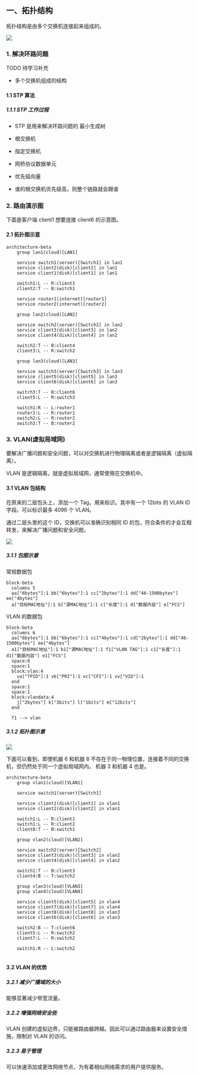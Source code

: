 ## 一、拓扑结构

拓扑结构是由多个交换机连接起来组成的。

![](https://static001.geekbang.org/resource/image/08/29/0867321c36cc52bd3dd4d7622583fa29.jpg?wh=2866*2176)

### 1. 解决环路问题

TODO 待学习补充

* 多个交换机组成的结构

#### 1.1 STP 算法

##### 1.1.1 STP 工作过程

* STP 是用来解决环路问题的  最小生成树

* 根交换机
* 指定交换机
* 网桥协议数据单元
* 优先级向量

* 谁的根交换机优先级高，则整个链路就会跟谁

### 2. 路由演示图

下面是客户端 client1 想要连接 client6 的示意图。

#### 2.1 拓扑图示意
```mermaid
architecture-beta
    group lan1(cloud)[LAN1]

    service switch1(server)[Switch1] in lan1
    service client2(disk)[client2] in lan1
    service client1(disk)[client1] in lan1

    switch1:L -- R:client1
    client2:T -- B:switch1

    service router1(internet)[router1]
    service router2(internet)[router2]

    group lan2(cloud)[LAN2]

    service switch2(server)[Switch2] in lan2
    service client3(disk)[client3] in lan2
    service client4(disk)[client4] in lan2

    switch2:T -- B:client4
    client3:L -- R:switch2

    group lan3(cloud)[LAN3]

    service switch3(server)[Switch3] in lan3
    service client5(disk)[client5] in lan3
    service client6(disk)[client6] in lan3

    switch3:T -- B:client6
    client5:L -- R:switch3

    switch1:R -- L:router1
    router2:L -- R:router1
    switch2:L -- R:router2
    switch3:T -- B:router2
```

### 3. VLAN(虚拟局域网)

要解决广播问题和安全问题，可以对交换机进行物理隔离或者是逻辑隔离（虚拟隔离）。

VLAN 是逻辑隔离，就是虚拟局域网，通常使用在交换机中。

#### 3.1 VLAN 包结构

在原来的二层包头上，添加一个 Tag，用来标识。其中有一个 12bits 的 VLAN ID 字段。可以标识最多 4096 个 VLAN。

通过二层头里的这个 ID，交换机可以准确识别相同 ID 的包，符合条件的才会互相转发，来解决广播问题和安全问题。

![](https://static001.geekbang.org/resource/image/ba/60/ba720f6988558f95c381f4deaab11660.jpg?wh=2066*1583)

##### 3.1.1 包图示意

常规数据包

```mermaid
block-beta
  columns 5
  aa["6bytes"]:1 bb["6bytes"]:1 cc["2bytes"]:1 dd["46-1500bytes"] ee["4bytes"]
  a["目标MAC地址"]:1 b["源MAC地址"]:1 c["长度"]:1 d["数据内容"] e["FCS"]
```

VLAN 的数据包

```mermaid
block-beta
  columns 6
  aa["6bytes"]:1 bb["6bytes"]:1 cc["4bytes"]:1 cd["2bytes"]:1 dd["46-1500bytes"] ee["4bytes"]
  a1["目标MAC地址"]:1 b1["源MAC地址"]:1 f1["VLAN TAG"]:1 c1["长度"]:1 d1["数据内容"] e1["FCS"]
  space:6
  space:1
  block:vlan:4
    va["TPID"]:1 vb["PRI"]:1 vc["CFI"]:1 vv["VID"]:1
  end
  space:1
  space:1
  block:vlandata:4
    j["2bytes"] k["3bits"] l["1bits"] m["12bits"]
  end
  
  f1 --> vlan
```

##### 3.1.2 拓扑图示意

![](https://static001.geekbang.org/resource/image/5c/4a/5c207a6e2c1c9881823b04e648f4ba4a.jpg?wh=2593*1873)

下面可以看到，即使机器 6 和机器 8 不存在于同一物理位置，连接着不同的交换机，但仍然处于同一个虚拟局域网内。
机器 3 和机器 4 也是。

```mermaid
architecture-beta
    group vlan1(cloud)[VLAN1]

    service switch1(server)[Switch1]
    
    service client1(disk)[client1] in vlan1
    service client2(disk)[client2] in vlan1

    switch1:L -- R:client1
    switch1:L -- R:client2
    client8:T -- B:switch1

    group vlan2(cloud)[VLAN2]

    service switch2(server)[Switch2]
    service client3(disk)[client3] in vlan2
    service client4(disk)[client4] in vlan2

    switch1:T -- B:client3
    client4:B -- T:switch2

    group vlan3(cloud)[VLAN3]
    group vlan4(cloud)[VLAN4]

    service client5(disk)[client5] in vlan4
    service client7(disk)[client7] in vlan4
    service client8(disk)[client8] in vlan3
    service client6(disk)[client6] in vlan3

    switch2:B -- T:client6
    client5:L -- R:switch2
    client7:L -- R:switch2

    switch1:R -- L:switch2
    
```
#### 3.2 VLAN 的优势

##### 3.2.1 减少广播域的大小

能够显著减少带宽流量。

##### 3.2.2 增强网络安全些

VLAN 创建的虚拟边界，只能被路由器跨越。因此可以通过路由器来设置安全措施，限制对 VLAN 的访问。

##### 3.2.3 易于管理

可以快速添加或更改网络节点，为有着相似网络需求的用户提供服务。
